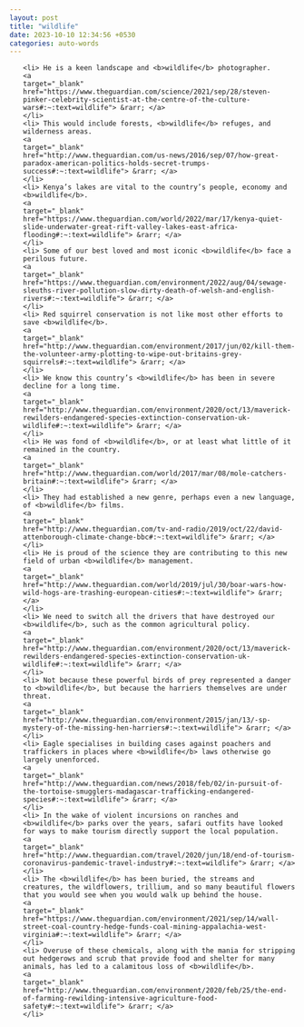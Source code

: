 ```yaml
---
layout: post
title: "wildlife"
date: 2023-10-10 12:34:56 +0530
categories: auto-words
---
```

<ol>

    <li> He is a keen landscape and <b>wildlife</b> photographer.
    <a 
    target="_blank" 
    href="https://www.theguardian.com/science/2021/sep/28/steven-pinker-celebrity-scientist-at-the-centre-of-the-culture-wars#:~:text=wildlife"> &rarr; </a>
    </li>
    <li> This would include forests, <b>wildlife</b> refuges, and wilderness areas.
    <a 
    target="_blank" 
    href="http://www.theguardian.com/us-news/2016/sep/07/how-great-paradox-american-politics-holds-secret-trumps-success#:~:text=wildlife"> &rarr; </a>
    </li>
    <li> Kenya’s lakes are vital to the country’s people, economy and <b>wildlife</b>.
    <a 
    target="_blank" 
    href="https://www.theguardian.com/world/2022/mar/17/kenya-quiet-slide-underwater-great-rift-valley-lakes-east-africa-flooding#:~:text=wildlife"> &rarr; </a>
    </li>
    <li> Some of our best loved and most iconic <b>wildlife</b> face a perilous future.
    <a 
    target="_blank" 
    href="https://www.theguardian.com/environment/2022/aug/04/sewage-sleuths-river-pollution-slow-dirty-death-of-welsh-and-english-rivers#:~:text=wildlife"> &rarr; </a>
    </li>
    <li> Red squirrel conservation is not like most other efforts to save <b>wildlife</b>.
    <a 
    target="_blank" 
    href="http://www.theguardian.com/environment/2017/jun/02/kill-them-the-volunteer-army-plotting-to-wipe-out-britains-grey-squirrels#:~:text=wildlife"> &rarr; </a>
    </li>
    <li> We know this country’s <b>wildlife</b> has been in severe decline for a long time.
    <a 
    target="_blank" 
    href="http://www.theguardian.com/environment/2020/oct/13/maverick-rewilders-endangered-species-extinction-conservation-uk-wildlife#:~:text=wildlife"> &rarr; </a>
    </li>
    <li> He was fond of <b>wildlife</b>, or at least what little of it remained in the country.
    <a 
    target="_blank" 
    href="http://www.theguardian.com/world/2017/mar/08/mole-catchers-britain#:~:text=wildlife"> &rarr; </a>
    </li>
    <li> They had established a new genre, perhaps even a new language, of <b>wildlife</b> films.
    <a 
    target="_blank" 
    href="http://www.theguardian.com/tv-and-radio/2019/oct/22/david-attenborough-climate-change-bbc#:~:text=wildlife"> &rarr; </a>
    </li>
    <li> He is proud of the science they are contributing to this new field of urban <b>wildlife</b> management.
    <a 
    target="_blank" 
    href="http://www.theguardian.com/world/2019/jul/30/boar-wars-how-wild-hogs-are-trashing-european-cities#:~:text=wildlife"> &rarr; </a>
    </li>
    <li> We need to switch all the drivers that have destroyed our <b>wildlife</b>, such as the common agricultural policy.
    <a 
    target="_blank" 
    href="http://www.theguardian.com/environment/2020/oct/13/maverick-rewilders-endangered-species-extinction-conservation-uk-wildlife#:~:text=wildlife"> &rarr; </a>
    </li>
    <li> Not because these powerful birds of prey represented a danger to <b>wildlife</b>, but because the harriers themselves are under threat.
    <a 
    target="_blank" 
    href="http://www.theguardian.com/environment/2015/jan/13/-sp-mystery-of-the-missing-hen-harriers#:~:text=wildlife"> &rarr; </a>
    </li>
    <li> Eagle specialises in building cases against poachers and traffickers in places where <b>wildlife</b> laws otherwise go largely unenforced.
    <a 
    target="_blank" 
    href="http://www.theguardian.com/news/2018/feb/02/in-pursuit-of-the-tortoise-smugglers-madagascar-trafficking-endangered-species#:~:text=wildlife"> &rarr; </a>
    </li>
    <li> In the wake of violent incursions on ranches and <b>wildlife</b> parks over the years, safari outfits have looked for ways to make tourism directly support the local population.
    <a 
    target="_blank" 
    href="http://www.theguardian.com/travel/2020/jun/18/end-of-tourism-coronavirus-pandemic-travel-industry#:~:text=wildlife"> &rarr; </a>
    </li>
    <li> The <b>wildlife</b> has been buried, the streams and creatures, the wildflowers, trillium, and so many beautiful flowers that you would see when you would walk up behind the house.
    <a 
    target="_blank" 
    href="https://www.theguardian.com/environment/2021/sep/14/wall-street-coal-country-hedge-funds-coal-mining-appalachia-west-virginia#:~:text=wildlife"> &rarr; </a>
    </li>
    <li> Overuse of these chemicals, along with the mania for stripping out hedgerows and scrub that provide food and shelter for many animals, has led to a calamitous loss of <b>wildlife</b>.
    <a 
    target="_blank" 
    href="http://www.theguardian.com/environment/2020/feb/25/the-end-of-farming-rewilding-intensive-agriculture-food-safety#:~:text=wildlife"> &rarr; </a>
    </li>